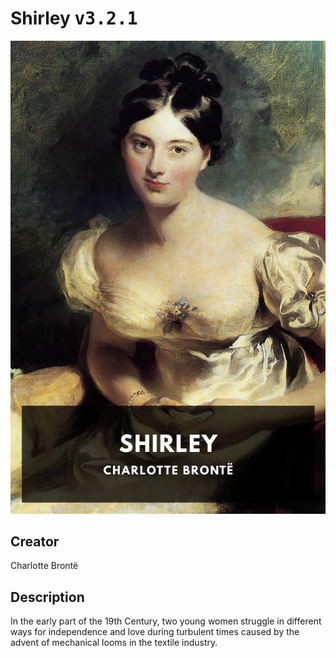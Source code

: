 
# Shirley <kbd>v3.2.1</kbd>

<center>
  <img src="./cover-1024.jpg"/>
</center>

## Creator
Charlotte Brontë

## Description
In the early part of the 19th Century, two young women struggle in different ways for independence and love during turbulent times caused by the advent of mechanical looms in the textile industry.
